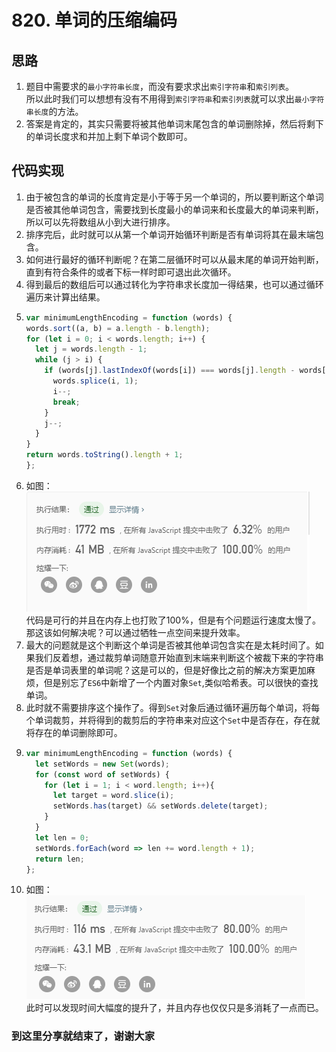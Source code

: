 # 820. 单词的压缩编码

## 思路

  1. 题目中需要求的`最小字符串长度`，而没有要求求出`索引字符串`和`索引列表`。  
  所以此时我们可以想想有没有不用得到`索引字符串`和`索引列表`就可以求出`最小字符串长度`的方法。
  2. 答案是肯定的，其实只需要将被其他单词末尾包含的单词删除掉，然后将剩下的单词长度求和并加上剩下单词个数即可。

## 代码实现

  1. 由于被包含的单词的长度肯定是小于等于另一个单词的，所以要判断这个单词是否被其他单词包含，需要找到长度最小的单词来和长度最大的单词来判断，所以可以先将数组从小到大进行排序。
  2. 排序完后，此时就可以从第一个单词开始循环判断是否有单词将其在最末端包含。
  3. 如何进行最好的循环判断呢？在第二层循环时可以从最末尾的单词开始判断，直到有符合条件的或者下标一样时即可退出此次循环。
  4. 得到最后的数组后可以通过转化为字符串求长度加一得结果，也可以通过循环遍历来计算出结果。
  5. ```javascript
     var minimumLengthEncoding = function (words) {
     words.sort((a, b) = a.length - b.length);
     for (let i = 0; i < words.length; i++) {
       let j = words.length - 1;
       while (j > i) {
         if (words[j].lastIndexOf(words[i]) === words[j].length - words[i].length) {
           words.splice(i, 1);
           i--;
           break;
         }
         j--;
       }
     }
     return words.toString().length + 1;
     };
     ```  
  6. 如图：  
  <img src="./img/1.PNG" /><br />
  代码是可行的并且在内存上也打败了100%，但是有个问题运行速度太慢了。那这该如何解决呢？可以通过牺牲一点空间来提升效率。
  7. 最大的问题就是这个判断这个单词是否被其他单词包含实在是太耗时间了。如果我们反着想，通过裁剪单词随意开始直到末端来判断这个被裁下来的字符串是否是单词表里的单词呢？这是可以的，但是好像比之前的解决方案更加麻烦，但是别忘了`ES6`中新增了一个内置对象`Set`,类似哈希表。可以很快的查找单词。
  8. 此时就不需要排序这个操作了。得到`Set`对象后通过循环遍历每个单词，将每个单词裁剪，并将得到的裁剪后的字符串来对应这个`Set`中是否存在，存在就将存在的单词删除即可。
  9. ```javascript
     var minimumLengthEncoding = function (words) {
       let setWords = new Set(words);
       for (const word of setWords) {
         for (let i = 1; i < word.length; i++){
           let target = word.slice(i);
           setWords.has(target) && setWords.delete(target);
         }
       }
       let len = 0;
       setWords.forEach(word => len += word.length + 1);
       return len;
     };
     ```
  10. 如图：  
  <img src="./img/2.PNG" /><br />
  此时可以发现时间大幅度的提升了，并且内存也仅仅只是多消耗了一点而已。

### 到这里分享就结束了，谢谢大家